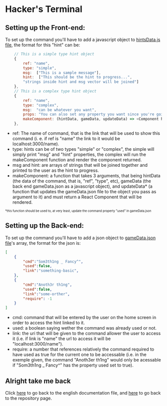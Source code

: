 Hacker's Terminal
=================

Setting up the Front-end:
-------------------------

To set up the command you'll have to add a javascript object to [hintsData.js file](Front/src/components/hints/hintsData.js), the format for this "hint" can be:
```javascript
    // This is a simple type hint object
    {
        ref: "name",
        type: "simple", 
        msg:  ["This is a sample message"],
        hint:  ["This should be the hint to progress...", 
        "strings inside hint and msg vector will be joined"]
    },
    // This is a complex type hint object
    {
        ref: "name",
        type: "complex",
        msg:  "can be whatever you want",
        props: "You can also set any property you want since you're going to use it manually",
        makeComponent: (hintData, gameData, updateData) => <Component hintsData={hintsData} gameData={gameData} updateData={updateData} />
    },
```
* ref: The name of command, that is the link that will be used to show this command (i. e. if ref is "name" the link to it would be  localhost:3000/name).
* type: hints can be of two types "simple" or "complex", the simple will simply print "msg" and "hint" properties, the complex will run the makeComponent function and render the component returned.
* msg and hint: are arrays of strings that will be joined together and printed to the user as the hint to progress.
* makeComponent: a function that takes 3 arguments, that being hintData (the data of the command, that is, "ref", "type", etc), gameData (the back end gameData.json as a javascript object), and updateData* (a function that updates the gameData.json file to the object you pass as argument to it) and must return a React Component that will be rendered.

<sub><sup> *this function should be used to, at very least, update the command property "used" in gameData.json </sup></sup>

Setting up the Back-end:
------------------------

To set up the command you'll have to add a json object to [gameData.json file](Back/gameData.json)'s array, the format for the json is:
```json
[
    {
        "cmd":"Som3th1ng _ Fancy^",
        "used":false,
        "link":"something-basic",
    },
    {
        "cmd":"Anoth3r th1ng",
        "used":false,
        "link":"some-orther", 
        "require": -1
    }
]
```
- cmd: command that will be entered by the user on the home screen in order to access the hint linked to it.
- used: a boolean saying wether the command was already used or not.
- link: the uri that will be given to the command allower the user to access it (i.e. if link is "name" the url to access it will be "localhost:3000/name").
- require: a number that references relatively the command required to have used as true for the current one to be accessable (i.e. in the exemple given, the command "Anoth3er th1ng" would only be acessable if "Som3th1ng _ Fancy^" has the property used set to true).

Alright take me back
--------------------
Click [here](english.md) to go back to the english documentation file, and [here](https://github.com/EdPirro/REACT-hacker-terminal) to go back to the repository page.
